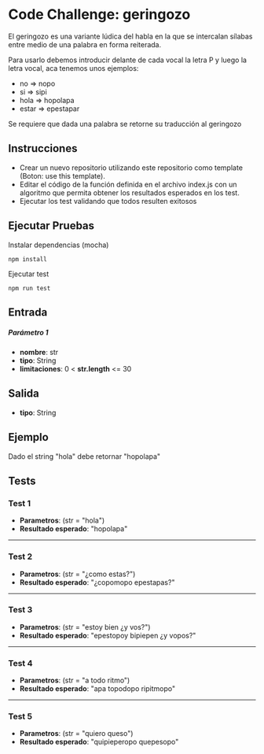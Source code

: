 # Code Challenge: geringozo

El geringozo es una variante lúdica del habla en la que se intercalan sílabas entre medio de una palabra en forma reiterada.

Para usarlo debemos introducir delante de cada vocal la letra P y luego la letra vocal, aca tenemos unos ejemplos:

- no => nopo  
- si => sipi  
- hola => hopolapa
- estar => epestapar  

Se requiere que dada una palabra se retorne su traducción al geringozo

## Instrucciones
- Crear un nuevo repositorio utilizando este repositorio como template (Boton: use this template).
- Editar el código de la función definida en el archivo index.js con un algoritmo que permita obtener los resultados esperados en los test.
- Ejecutar los test validando que todos resulten exitosos

## Ejecutar Pruebas

Instalar dependencias (mocha)
```
npm install
```

Ejecutar test
```
npm run test
```
## Entrada

##### Parámetro 1
- **nombre**: str
- **tipo**: String
- **limitaciones**: 0 < **str.length** <= 30

## Salida

- **tipo**: String

## Ejemplo
Dado el string "hola" debe retornar "hopolapa"

## Tests

### Test 1  

- **Parametros**: (str = "hola") 
- **Resultado esperado**: "hopolapa"
---
### Test 2  

- **Parametros**:  (str = "¿como estas?")  
- **Resultado esperado**: "¿copomopo epestapas?"
---
### Test 3  

- **Parametros**: (str = "estoy bien ¿y vos?")  
- **Resultado esperado**: "epestopoy bipiepen ¿y vopos?"
---
### Test 4 

- **Parametros**: (str = "a todo ritmo")  
- **Resultado esperado**: "apa topodopo ripitmopo"
---
### Test 5 

- **Parametros**: (str = "quiero queso")  
- **Resultado esperado**: "quipieperopo quepesopo"
